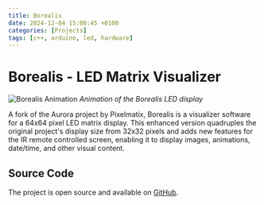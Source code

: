 ```yaml
---
title: Borealis
date: 2024-12-04 15:00:45 +0100
categories: [Projects]
tags: [c++, arduino, led, hardware]
---
```


# Borealis - LED Matrix Visualizer

![Borealis Animation](/assets/img/projects/borealis.gif)
_Animation of the Borealis LED display_

A fork of the Aurora project by Pixelmatix, Borealis is a visualizer software for a 64x64 pixel LED matrix display. This enhanced version quadruples the original project's display size from 32x32 pixels and adds new features for the IR remote controlled screen, enabling it to display images, animations, date/time, and other visual content.

## Source Code

The project is open source and available on [GitHub](https://github.com/cyanidesayonara/borealis).
